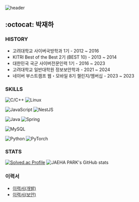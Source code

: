 ![header](https://capsule-render.vercel.app/api?type=waving&color=timeGradient&height=150&section=header&text=JAEHA%20PARK's%20Github&fontSize=30&fontAlignY=30)

## :octocat: 박재하

### HISTORY
- 고려대학교 사이버국방학과 1기 - 2012 ~ 2016 
- KITRI Best of the Best 2기 (BEST 10) - 2013 ~ 2014
- 대한민국 국군 사이버전문인력 1기 - 2016 ~ 2023
- 고려대학교 일반대학원 정보보안학과 - 2021 ~ 2024
- 네이버 부스트캠프 웹・모바일 8기 챌린지/멤버십 - 2023 ~ 2023

### SKILLS
![C/C++](https://img.shields.io/badge/c++-%2300599C.svg?style=for-the-badge&logo=c%2B%2B&logoColor=white)
![Linux](https://img.shields.io/badge/linux-FCC624?&style=flat-square&logo=linux&logoColor=black)

![JavaScript](https://img.shields.io/badge/JavaScript-F7DF1E?style=flat-square&logo=JavaScript&logoColor=white)
![NestJS](https://img.shields.io/badge/nestjs-%23E0234E.svg?style=for-the-badge&logo=nestjs&logoColor=white)

![Java](https://img.shields.io/badge/java-%23ED8B00.svg?style=for-the-badge&logo=openjdk&logoColor=white)
![Spring](https://img.shields.io/badge/spring-%236DB33F.svg?style=for-the-badge&logo=spring&logoColor=white)

![MySQL](https://img.shields.io/badge/mysql-%2300f.svg?style=for-the-badge&logo=mysql&logoColor=white)

![Python](https://img.shields.io/badge/python-3776AB?style=flat-square&logo=python&logoColor=white)
![PyTorch](https://img.shields.io/badge/PyTorch-%23EE4C2C.svg?style=for-the-badge&logo=PyTorch&logoColor=white)

### STATS
[![Solved.ac Profile](http://mazassumnida.wtf/api/v2/generate_badge?boj=pjha999)](https://solved.ac/profile/pjha999/)
![JAEHA PARK's GitHub stats](https://github-readme-stats.vercel.app/api?username=qkrwogk&show_icons=true&theme=radical)

### 이력서

- [이력서(개발)](https://github.com/qkrwogk/qkrwogk/blob/main/%E1%84%8B%E1%85%B5%E1%84%85%E1%85%A7%E1%86%A8%E1%84%89%E1%85%A5%20%E1%84%87%E1%85%A1%E1%86%A8%E1%84%8C%E1%85%A2%E1%84%92%E1%85%A1%20(%E1%84%80%E1%85%A2%E1%84%87%E1%85%A1%E1%86%AF).pdf)
- [이력서(보안)](https://github.com/qkrwogk/qkrwogk/blob/main/%E1%84%8B%E1%85%B5%E1%84%85%E1%85%A7%E1%86%A8%E1%84%89%E1%85%A5%20%E1%84%87%E1%85%A1%E1%86%A8%E1%84%8C%E1%85%A2%E1%84%92%E1%85%A1%20(%E1%84%87%E1%85%A9%E1%84%8B%E1%85%A1%E1%86%AB).pdf)
